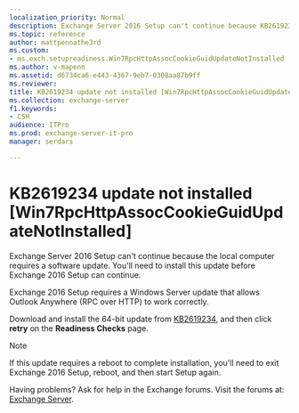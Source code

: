 ```yaml
---
localization_priority: Normal
description: Exchange Server 2016 Setup can't continue because KB2619234 isn't installed on the local Windows server.
ms.topic: reference
author: mattpennathe3rd
ms.custom:
- ms.exch.setupreadiness.Win7RpcHttpAssocCookieGuidUpdateNotInstalled
ms.author: v-mapenn
ms.assetid: d6734ca6-e443-4367-9eb7-0308aa87b9ff
ms.reviewer:
title: KB2619234 update not installed [Win7RpcHttpAssocCookieGuidUpdateNotInstalled]
ms.collection: exchange-server
f1.keywords:
- CSH
audience: ITPro
ms.prod: exchange-server-it-pro
manager: serdars

---
```


# KB2619234 update not installed [Win7RpcHttpAssocCookieGuidUpdateNotInstalled]

Exchange Server 2016 Setup can't continue because the local computer requires a software update. You'll need to install this update before Exchange 2016 Setup can continue.

Exchange 2016 Setup requires a Windows Server update that allows Outlook Anywhere (RPC over HTTP) to work correctly.

Download and install the 64-bit update from [KB2619234](https://go.microsoft.com/fwlink/?linkid=3052&kbid=2619234), and then click **retry** on the **Readiness Checks** page.

> [!NOTE]
> If this update requires a reboot to complete installation, you'll need to exit Exchange 2016 Setup, reboot, and then start Setup again.

Having problems? Ask for help in the Exchange forums. Visit the forums at: [Exchange Server](https://go.microsoft.com/fwlink/p/?linkId=60612).
